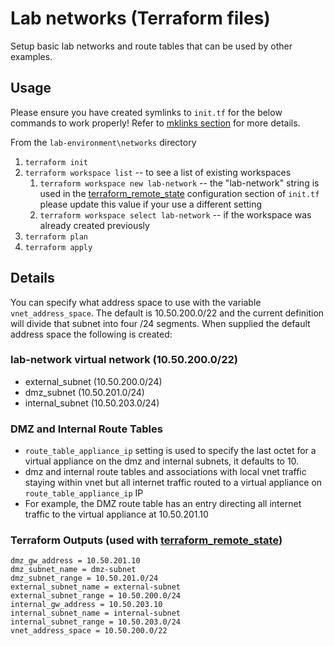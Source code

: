 # Lab networks (Terraform files)

Setup basic lab networks and route tables that can be used by other examples.

## Usage
Please ensure you have created symlinks to `init.tf` for the below commands to work properly!  Refer to [mklinks section](https://github.com/chkp-wbelt/tf-labs#mklinks) for more details.

From the `lab-environment\networks` directory
1. `terraform init`
1. `terraform workspace list` -- to see a list of existing workspaces
    1. `terraform workspace new lab-network` -- the "lab-network" string is used in the [terraform_remote_state](https://www.terraform.io/docs/providers/terraform/d/remote_state.html) configuration section of `init.tf` please update this value if your use a different setting
    1. `terraform workspace select lab-network` -- if the workspace was already created previously
1. `terraform plan`
1. `terraform apply`

## Details

You can specify what address space to use with the variable `vnet_address_space`.  The default is 10.50.200.0/22 and the current definition will divide that subnet into four /24 segments.  When supplied the default address space the following is created:

### lab-network virtual network (10.50.200.0/22)
- external_subnet (10.50.200.0/24)
- dmz_subnet (10.50.201.0/24)
- internal_subnet (10.50.203.0/24)

### DMZ and Internal Route Tables
- `route_table_appliance_ip` setting is used to specify the last octet for a virtual appliance on the dmz and internal subnets, it defaults to 10.
- dmz and internal route tables and associations with local vnet traffic staying within vnet but all internet traffic routed to a virtual appliance on `route_table_appliance_ip` IP
- For example, the DMZ route table has an entry directing all internet traffic to the virtual appliance at 10.50.201.10

### Terraform Outputs (used with [terraform_remote_state](https://www.terraform.io/docs/providers/terraform/d/remote_state.html))
```
dmz_gw_address = 10.50.201.10
dmz_subnet_name = dmz-subnet
dmz_subnet_range = 10.50.201.0/24
external_subnet_name = external-subnet
external_subnet_range = 10.50.200.0/24
internal_gw_address = 10.50.203.10
internal_subnet_name = internal-subnet
internal_subnet_range = 10.50.203.0/24
vnet_address_space = 10.50.200.0/22
```